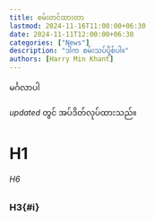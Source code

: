 ```yaml
---
title: စမ်းတင်ထားတာ
lastmod: 2024-11-16T11:00:00+06:30
date: 2024-11-11T12:00:00+06:30
categories: ["News"]
description: "ဒါက စမ်းသပ်ပို့စ်ပါ။"
authors: [Harry Min Khant]
---
```

မင်္ဂလာပါ
<!--more-->
$updated$ တွင် အပ်ဒိတ်လုပ်ထားသည်။
# H1
###### H6
### H3{#i}